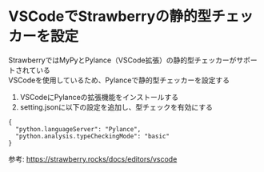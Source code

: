 # VSCodeでStrawberryの静的型チェッカーを設定
StrawberryではMyPyとPylance（VSCode拡張）の静的型チェッカーがサポートされている  
VSCodeを使用しているため、Pylanceで静的型チェッカーを設定する  
1. VSCodeにPylanceの拡張機能をインストールする
2. setting.jsonに以下の設定を追加し、型チェックを有効にする
```
{
  "python.languageServer": "Pylance",
  "python.analysis.typeCheckingMode": "basic"
}
```

参考: https://strawberry.rocks/docs/editors/vscode
